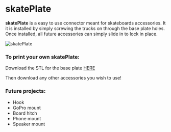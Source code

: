 # skatePlate
**skatePlate** is a easy to use connector meant for skateboards accessories. It it is installed by simply screwing the trucks on through the base plate holes. Once installed, all future accessories can simply slide in to lock in place.

![skatePlate](./Pictures/flashLight/G1.gif)

### To print your own skatePlate:
Download the STL for the base plate [HERE](./STL/basePlate)

Then download any other accessories you wish to use!

### Future projects:
* Hook
* GoPro mount
* Board hitch
* Phone mount
* Speaker mount